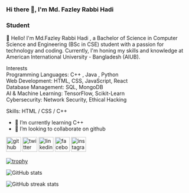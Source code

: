 ### Hi there 👋, I'm Md. Fazley Rabbi Hadi
### Student
👋 Hello! I'm Md.Fazley Rabbi Hadi , a Bachelor of Science in Computer Science and Engineering (BSc in CSE) student with a passion for technology and coding. Currently, I'm honing my skills and knowledge at American International University - Bangladesh (AIUB).

Interests<br>
Programming Languages:  C++ , Java , Python<br>
Web Development: HTML, CSS, JavaScript, React<br>
Database Management: SQL, MongoDB<br>
AI & Machine Learning: TensorFlow, Scikit-Learn<br>
Cybersecurity: Network Security, Ethical Hacking<br>

Skills:  HTML / CSS / C++

- 🌱 I’m currently learning C++ 
- 👯 I’m looking to collaborate on github 


[<img src='https://cdn.jsdelivr.net/npm/simple-icons@3.0.1/icons/github.svg' alt='github' height='40'>](https://github.com/fazleyhadi)  [<img src='https://cdn.jsdelivr.net/npm/simple-icons@3.0.1/icons/twitter.svg' alt='twitter' height='40'>](https://twitter.com/fazley_hadi) [<img src='https://cdn.jsdelivr.net/npm/simple-icons@3.0.1/icons/linkedin.svg' alt='linkedin' height='40'>](https://www.linkedin.com/in/fazleyhadi)
  [<img src='https://cdn.jsdelivr.net/npm/simple-icons@3.0.1/icons/facebook.svg' alt='facebook' height='40'>](https://www.facebook.com/Fazleyhadi)  [<img src='https://cdn.jsdelivr.net/npm/simple-icons@3.0.1/icons/instagram.svg' alt='instagram' height='40'>](https://www.instagram.com/fazley_hadi/) 


[![trophy](https://github-profile-trophy.vercel.app/?username=fazleyhadi)](https://github.com/ryo-ma/github-profile-trophy)

![GitHub stats](https://github-readme-stats.vercel.app/api?username=fazleyhadi&show_icons=true)  

![GitHub streak stats](https://streak-stats.demolab.com/?user=fazleyhadi)  

